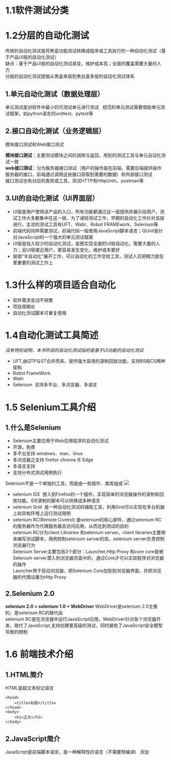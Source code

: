 # 1.1软件测试分类
# 1.2分层的自动化测试
传统的自动化测试是将黑盒功能测试转换成程序或工具执行的一种自动化测试（基于产品UI层的自动化测试）  
缺点：基于产品UI层的自动化测试易变，维护成本高；全面的覆盖需要大量的人力  
分层的自动化测试提倡从黑盒单层到黑白盒多层的自动化测试体系  
## 1.单元自动化测试（数据处理层）
单元测试是对软件中最小的可测试单元进行测试  
规范的单元测试需要借助单元测试框架，如python语言的unittest、pytest等
## 2.接口自动化测试（业务逻辑层）
模块接口测试和Web接口测试  

**模块接口测试**：主要测试模块之间的调用与返回，用到的测试工具与单元自动化测试一致  
**web接口测试**：分为服务器接口测试（用户的操作是在前端，需要后端提供操作服务器的接口，前端通过调用这些接口获取到需要的数据）和外部接口测试  
接口测试也有对应的类库或工具，测试HTTP有HttpUnit\、postman等
## 3.UI的自动化测试（UI界面层）  
- UI层是用户使用该产品的入口，所有功能都通过这一层提供并展示给用户，测试工作大多数集中在这一层。为了减轻测试工作，早期的自动化工作针对该层进行，主流的测试工具有UFT、Watir、Robot FRAMEwork、Selenium等
- 前端代码同样需要测试，前端代码一般使用JavaScript脚本语言；QUnit是针对JavaScript的一个强大的单元测试框架
- UI层是投入较少的自动化测试，妄图实现全面的UI层自动化，需要大量的人力；且UI层接近用户，更容易发生变化，维护成本更好
- 提倡“半自动化”展开工作，可以自动化的工作交给工具，测试人员把精力放在更重要的测试工作上
# 1.3什么样的项目适合自动化  
- 软件需求变动不频繁
- 项目周期长
- 自动化测试脚本可重复使用
# 1.4自动化测试工具简述
*没有特别说明，本书所说的自动化测试指的是基于UI功能的自动化测试*  
- UFT,由QTP与ST合并而来，提供强大易用的录制回放功能，支持BS和CS两种架构
- Robot FrameWork
- Watir
- Selenium  支持多平台、多浏览器、多语言
# 1.5 Selenium工具介绍
## 1.什么是Selenium
- Selenium主要应用于Web应用程序的自动化测试
- 开源，免费
- 多平台支持 windows、mac、linux
- 多浏览器之支持 firefox chrome IE Edge
- 多语言支持 
- 支持分布式测试用例执行

Selenium不是一个单独的工具，而是由一些插件、类库组成
![](https://github.com/crl608/SELENIUM/blob/master/1.png)  

- selenium IDE  嵌入到Firefox的一个插件，实现简单的浏览器操作的录制和回放功能。IDE录制的脚本可以转换成多种语言
- selenium Grid  是一种自动化测试的辅助工具，利用Grid可以实现在多台机器上和异构环境上运行测试用例
- selenium RC(Remote Control) 是selenium的核心部件，通过selenium RC的服务器作为代理服务器去访问应用，从而达到测试的目的  
selenium RC分为client Libraries 和selenium server。client libraries主要用来编写测试脚本，用例控制selenium server的库。selenium server负责控制浏览器行为  
Selenium Server主要包括3个部分：Launcher,Http Proxy 和core
core是被Selenium server潜入到浏览器页面中的，通过Core才可以实现程序对浏览器的操作  
Launcher用于启动浏览器，把Selenium Core加到到浏览器界面，并把浏览器的代理设置为Http Proxy
## 2.Selenium 2.0
**selenium 2.0 = selenium 1.0 + WebDriver** 
WebDriver是selenium 2.0主推的，是selenium RC的替代品  
selenium RC是在浏览器中运行JavaScript应用，WebDriver针对各个浏览器开发，取代了JavaScript,支持创建更高级的测试，同时避免了JavaScript安全模型导致的限制
# 1.6 前端技术介绍
## 1.HTML简介  
HTML是超文本标记语言
> <html>
    <head>
        <title>标题</title>
    </head>
    <body>
        <h1>正文</h1>
    </body>
</html>

## 2.JavaScript简介  
JavaScript是前端脚本语言，是一种解释性的语言（不需要预编译)  
添加<script>标签，并通过type属性定义脚本语言
 > <html>
    <head>
        <title>标题</title>
    </head>
    <body>
        <script type="text/javascript">
            document.write("HEllo World!")
        </script>
    </body>
</html>
    
## 3.xml简介 
xml是扩展标记语言，与html类似  
HTML被设计用来显示数据，焦点是数据的外观；XML被设计为传输和存储数据，焦点是数据的内容  

> \<?xml version="1.0"?>

> <note>
    <to>George</to>
    <from>John</from>
    <heading>Reminder</heading>
    <body>Don't forget the meeting!</body>
</note>

# 1.7 前端工具介绍
## 1.FireBug
FireBug是Firefox浏览器下的一套开发类插件，它集HTML查看和编辑、Javascript控制台、网络状况监控器、Cookie查看于一体  
在Web自动化测试脚本的编写过程中，此工具起着至关重要的作用
## 2.FirePath
FirePath是FireBug插件扩展的一个工具，帮助快速定位页面上的元素
## 3.Chrome开发人员工具与IE开发人员工具
Chrome浏览器默认自导Chrome开发人员工具  
IE浏览器有开发人员工具 F12
